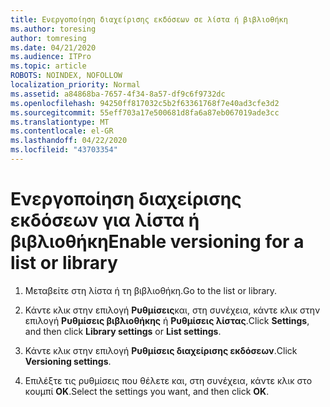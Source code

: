 ```yaml
---
title: Ενεργοποίηση διαχείρισης εκδόσεων σε λίστα ή βιβλιοθήκη
ms.author: toresing
author: tomresing
ms.date: 04/21/2020
ms.audience: ITPro
ms.topic: article
ROBOTS: NOINDEX, NOFOLLOW
localization_priority: Normal
ms.assetid: a84868ba-7657-4f34-8a57-df9c6f9732dc
ms.openlocfilehash: 94250ff817032c5b2f63361768f7e40ad3cfe3d2
ms.sourcegitcommit: 55eff703a17e500681d8fa6a87eb067019ade3cc
ms.translationtype: MT
ms.contentlocale: el-GR
ms.lasthandoff: 04/22/2020
ms.locfileid: "43703354"
---
```

# <a name="enable-versioning-for-a-list-or-library"></a><span data-ttu-id="ddc43-102">Ενεργοποίηση διαχείρισης εκδόσεων για λίστα ή βιβλιοθήκη</span><span class="sxs-lookup"><span data-stu-id="ddc43-102">Enable versioning for a list or library</span></span>

1. <span data-ttu-id="ddc43-103">Μεταβείτε στη λίστα ή τη βιβλιοθήκη.</span><span class="sxs-lookup"><span data-stu-id="ddc43-103">Go to the list or library.</span></span>
    
2. <span data-ttu-id="ddc43-104">Κάντε κλικ στην επιλογή **Ρυθμίσεις**και, στη συνέχεια, κάντε κλικ στην επιλογή **Ρυθμίσεις βιβλιοθήκης** ή **Ρυθμίσεις λίστας**.</span><span class="sxs-lookup"><span data-stu-id="ddc43-104">Click **Settings**, and then click **Library settings** or **List settings**.</span></span>
    
3. <span data-ttu-id="ddc43-105">Κάντε κλικ στην επιλογή **Ρυθμίσεις διαχείρισης εκδόσεων**.</span><span class="sxs-lookup"><span data-stu-id="ddc43-105">Click **Versioning settings**.</span></span>
    
4. <span data-ttu-id="ddc43-106">Επιλέξτε τις ρυθμίσεις που θέλετε και, στη συνέχεια, κάντε κλικ στο κουμπί **OK**.</span><span class="sxs-lookup"><span data-stu-id="ddc43-106">Select the settings you want, and then click **OK**.</span></span>
    

